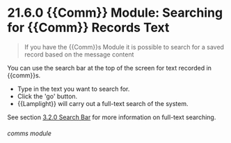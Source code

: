 # 21.6.0 {{Comm}} Module: Searching for {{Comm}} Records Text

> If you have the {{Comm}}s Module it is possible to search for a saved record based on the message content 

You can use the search bar at the top of the screen for text recorded in {{comm}}s.

- Type in the text you want to search for.
- Click the 'go' button.
- {{Lamplight}} will carry out a full-text search of the system. 

See section [3.2.0 Search Bar](/help/index/p/3.2.0) for more information on full-text searching. 


###### comms module

